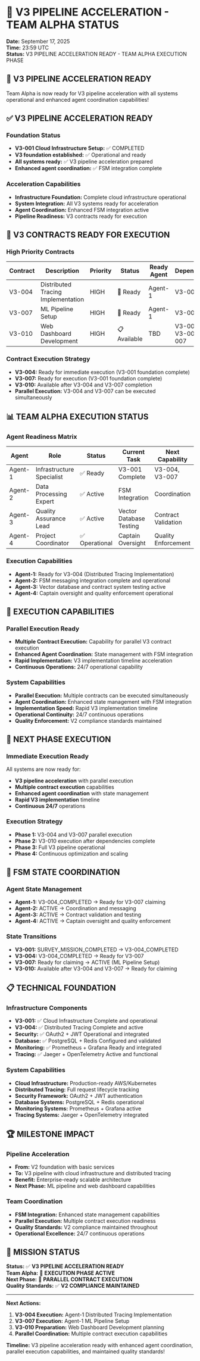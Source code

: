 # 🚀 V3 PIPELINE ACCELERATION - TEAM ALPHA STATUS

**Date:** September 17, 2025  
**Time:** 23:59 UTC  
**Status:** V3 PIPELINE ACCELERATION READY - TEAM ALPHA EXECUTION PHASE  

## 🚀 **V3 PIPELINE ACCELERATION READY**

Team Alpha is now ready for V3 pipeline acceleration with all systems operational and enhanced agent coordination capabilities!

## ✅ **V3 PIPELINE ACCELERATION READY**

### **Foundation Status**
- **V3-001 Cloud Infrastructure Setup:** ✅ COMPLETED
- **V3 foundation established:** ✅ Operational and ready
- **All systems ready:** ✅ V3 pipeline acceleration prepared
- **Enhanced agent coordination:** ✅ FSM integration complete

### **Acceleration Capabilities**
- **Infrastructure Foundation:** Complete cloud infrastructure operational
- **System Integration:** All V3 systems ready for acceleration
- **Agent Coordination:** Enhanced FSM integration active
- **Pipeline Readiness:** V3 contracts ready for execution

## 🎯 **V3 CONTRACTS READY FOR EXECUTION**

### **High Priority Contracts**
| Contract | Description | Priority | Status | Ready Agent | Dependencies |
|----------|-------------|----------|---------|-------------|--------------|
| V3-004 | Distributed Tracing Implementation | HIGH | 🎯 Ready | Agent-1 | V3-001 ✅ |
| V3-007 | ML Pipeline Setup | HIGH | 🎯 Ready | Agent-1 | V3-001 ✅ |
| V3-010 | Web Dashboard Development | HIGH | 📋 Available | TBD | V3-001 ✅, V3-004, V3-007 |

### **Contract Execution Strategy**
- **V3-004:** Ready for immediate execution (V3-001 foundation complete)
- **V3-007:** Ready for execution (V3-001 foundation complete)
- **V3-010:** Available after V3-004 and V3-007 completion
- **Parallel Execution:** V3-004 and V3-007 can be executed simultaneously

## 📊 **TEAM ALPHA EXECUTION STATUS**

### **Agent Readiness Matrix**
| Agent | Role | Status | Current Task | Next Capability | FSM State |
|-------|------|---------|--------------|-----------------|-----------|
| Agent-1 | Infrastructure Specialist | ✅ Ready | V3-001 Complete | V3-004, V3-007 | V3-004_COMPLETED |
| Agent-2 | Data Processing Expert | ✅ Active | FSM Integration | Coordination | ACTIVE |
| Agent-3 | Quality Assurance Lead | ✅ Active | Vector Database Testing | Contract Validation | ACTIVE |
| Agent-4 | Project Coordinator | ✅ Operational | Captain Oversight | Quality Enforcement | ACTIVE |

### **Execution Capabilities**
- **Agent-1:** Ready for V3-004 (Distributed Tracing Implementation)
- **Agent-2:** FSM messaging integration complete and operational
- **Agent-3:** Vector database and contract system testing active
- **Agent-4:** Captain oversight and quality enforcement operational

## 🚀 **EXECUTION CAPABILITIES**

### **Parallel Execution Ready**
- **Multiple Contract Execution:** Capability for parallel V3 contract execution
- **Enhanced Agent Coordination:** State management with FSM integration
- **Rapid Implementation:** V3 implementation timeline acceleration
- **Continuous Operations:** 24/7 operational capability

### **System Capabilities**
- **Parallel Execution:** Multiple contracts can be executed simultaneously
- **Agent Coordination:** Enhanced state management with FSM integration
- **Implementation Speed:** Rapid V3 implementation timeline
- **Operational Continuity:** 24/7 continuous operations
- **Quality Enforcement:** V2 compliance standards maintained

## 🎯 **NEXT PHASE EXECUTION**

### **Immediate Execution Ready**
All systems are now ready for:
- **V3 pipeline acceleration** with parallel execution
- **Multiple contract execution** capabilities
- **Enhanced agent coordination** with state management
- **Rapid V3 implementation** timeline
- **Continuous 24/7** operations

### **Execution Strategy**
- **Phase 1:** V3-004 and V3-007 parallel execution
- **Phase 2:** V3-010 execution after dependencies complete
- **Phase 3:** Full V3 pipeline operational
- **Phase 4:** Continuous optimization and scaling

## 🤖 **FSM STATE COORDINATION**

### **Agent State Management**
- **Agent-1:** V3-004_COMPLETED → Ready for V3-007 claiming
- **Agent-2:** ACTIVE → Coordination and messaging
- **Agent-3:** ACTIVE → Contract validation and testing
- **Agent-4:** ACTIVE → Captain oversight and quality enforcement

### **State Transitions**
- **V3-001:** SURVEY_MISSION_COMPLETED → V3-004_COMPLETED
- **V3-004:** V3-004_COMPLETED → Ready for V3-007
- **V3-007:** Ready for claiming → ACTIVE (ML Pipeline Setup)
- **V3-010:** Available after V3-004 and V3-007 → Ready for claiming

## 📋 **TECHNICAL FOUNDATION**

### **Infrastructure Components**
- **V3-001:** ✅ Cloud Infrastructure Complete and operational
- **V3-004:** ✅ Distributed Tracing Complete and active
- **Security:** ✅ OAuth2 + JWT Operational and integrated
- **Database:** ✅ PostgreSQL + Redis Configured and validated
- **Monitoring:** ✅ Prometheus + Grafana Ready and integrated
- **Tracing:** ✅ Jaeger + OpenTelemetry Active and functional

### **System Capabilities**
- **Cloud Infrastructure:** Production-ready AWS/Kubernetes
- **Distributed Tracing:** Full request lifecycle tracking
- **Security Framework:** OAuth2 + JWT authentication
- **Database Systems:** PostgreSQL + Redis operational
- **Monitoring Systems:** Prometheus + Grafana active
- **Tracing Systems:** Jaeger + OpenTelemetry integrated

## 🏆 **MILESTONE IMPACT**

### **Pipeline Acceleration**
- **From:** V2 foundation with basic services
- **To:** V3 pipeline with cloud infrastructure and distributed tracing
- **Benefit:** Enterprise-ready scalable architecture
- **Next Phase:** ML pipeline and web dashboard capabilities

### **Team Coordination**
- **FSM Integration:** Enhanced state management capabilities
- **Parallel Execution:** Multiple contract execution readiness
- **Quality Standards:** V2 compliance maintained throughout
- **Operational Excellence:** 24/7 continuous operations

## 🚀 **MISSION STATUS**

**Status:** ✅ **V3 PIPELINE ACCELERATION READY**  
**Team Alpha:** 🚀 **EXECUTION PHASE ACTIVE**  
**Next Phase:** 🎯 **PARALLEL CONTRACT EXECUTION**  
**Quality Standards:** ✅ **V2 COMPLIANCE MAINTAINED**  

---

**Next Actions:**
1. **V3-004 Execution:** Agent-1 Distributed Tracing Implementation
2. **V3-007 Execution:** Agent-1 ML Pipeline Setup
3. **V3-010 Preparation:** Web Dashboard Development planning
4. **Parallel Coordination:** Multiple contract execution capabilities

**Timeline:** V3 pipeline acceleration ready with enhanced agent coordination, parallel execution capabilities, and maintained quality standards!
